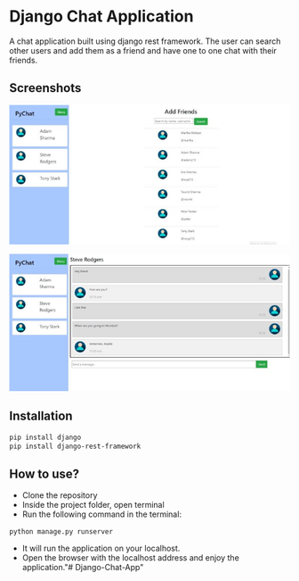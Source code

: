 
# Django Chat Application

A chat application built using django rest framework. The 
user can search other users and add them as a friend and have 
one to one chat with their friends.

## Screenshots

![image](/Images/search.jpg)

![image](/Images/chat.jpg)

## Installation

```
pip install django
pip install django-rest-framework
```

## How to use?

- Clone the repository
- Inside the project folder, open terminal
- Run the following command in the terminal:
```
python manage.py runserver
```
- It will run the application on your localhost.
- Open the browser with the localhost address and enjoy the application."# Django-Chat-App" 
